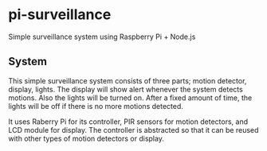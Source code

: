 # pi-surveillance

Simple surveillance system using Raspberry Pi + Node.js

## System

This simple surveillance system consists of three parts; motion detector, display, lights.
The display will show alert whenever the system detects motions. Also the lights will be turned on. After a fixed amount of time, the lights will be off if there is no more motions detected.

It uses Raberry Pi for its controller, PIR sensors for motion detectors, and LCD module for display. The controller is abstracted so that it can be reused with other types of motion detectors or display.
